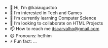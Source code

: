 - 👋 Hi, I’m @kaiaugustoo
- 👀 I’m interested in Tech and Games
- 🌱 I’m currently learning Computer Science
- 💞️ I’m looking to collaborate on HTML Projects
- 📫 How to reach me itscarvalho@gmail.com
- 😄 Pronouns: he/him
- ⚡ Fun fact: ...
